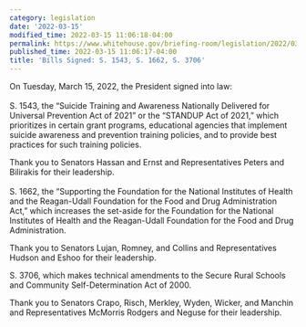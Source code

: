 ```yaml
---
category: legislation
date: '2022-03-15'
modified_time: 2022-03-15 11:06:18-04:00
permalink: https://www.whitehouse.gov/briefing-room/legislation/2022/03/15/bills-signed-s-1543-s-1662-s-3706/
published_time: 2022-03-15 11:06:17-04:00
title: 'Bills Signed: S. 1543, S. 1662, S. 3706'
---
```

 
On Tuesday, March 15, 2022, the President signed into law:  
   
S. 1543, the “Suicide Training and Awareness Nationally Delivered for
Universal Prevention Act of 2021” or the “STANDUP Act of 2021,” which
prioritizes in certain grant programs, educational agencies that
implement suicide awareness and prevention training policies, and to
provide best practices for such training policies.

Thank you to Senators Hassan and Ernst and Representatives Peters and
Bilirakis for their leadership.  
   
S. 1662, the “Supporting the Foundation for the National Institutes of
Health and the Reagan-Udall Foundation for the Food and Drug
Administration Act,” which increases the set-aside for the Foundation
for the National Institutes of Health and the Reagan-Udall Foundation
for the Food and Drug Administration.

Thank you to Senators Lujan, Romney, and Collins and Representatives
Hudson and Eshoo for their leadership.

S. 3706, which makes technical amendments to the Secure Rural Schools
and Community Self-Determination Act of 2000.

Thank you to Senators Crapo, Risch, Merkley, Wyden, Wicker, and Manchin
and Representatives McMorris Rodgers and Neguse for their leadership.
